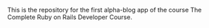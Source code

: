 This is the repository for the first alpha-blog app of the course The Complete Ruby on Rails Developer Course.
